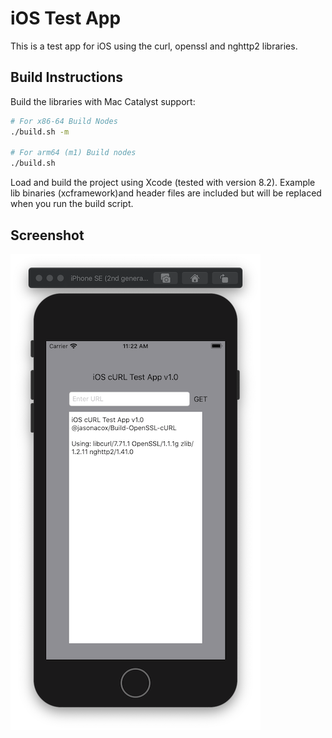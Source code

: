 # iOS Test App

This is a test app for iOS using the curl, openssl and nghttp2 libraries.

## Build Instructions

Build the libraries with Mac Catalyst support:

```bash
# For x86-64 Build Nodes
./build.sh -m

# For arm64 (m1) Build nodes
./build.sh
```

Load and build the project using Xcode (tested with version 8.2). Example lib binaries (xcframework)and header files are included but will be replaced when you run the build script.

## Screenshot

![iOS Test App](screenshot.png)
